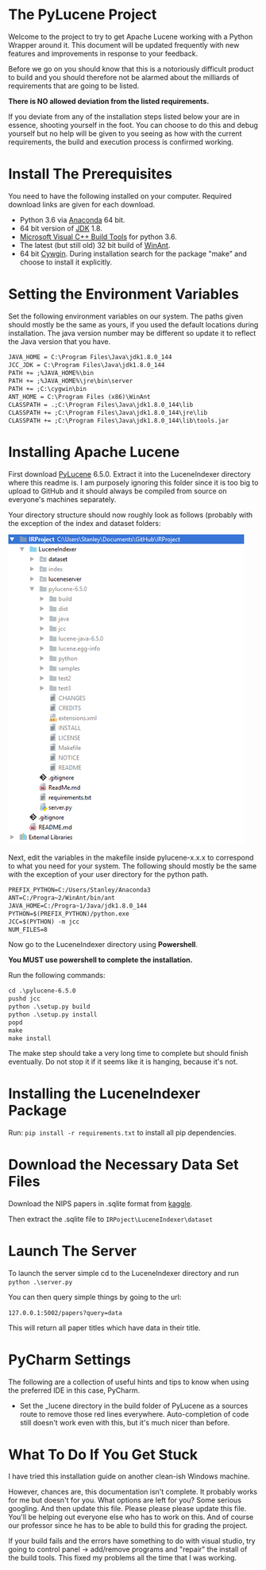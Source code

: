 # The PyLucene Project

Welcome to the project to try to get Apache Lucene working with
a Python Wrapper around it. This document will be updated
frequently with new features and improvements in response to your
feedback.

Before we go on you should know that this is a notoriously difficult
product to build and you should therefore not be alarmed about
the milliards of requirements that are going to be listed.

**There is NO allowed deviation from the listed requirements.**

If you deviate from any of the installation steps listed below your are
in essence, shooting yourself in the foot. You can choose to do this
and debug yourself but no help will be given to you seeing as how
with the current requirements, the build and execution process is
confirmed working.

# Install The Prerequisites

You need to have the following installed on your computer. Required
download links are given for each download.

- Python 3.6 via [Anaconda](https://www.anaconda.com/download/) 64 bit.
- 64 bit version of [JDK](http://www.oracle.com/technetwork/java/javase/downloads/jdk8-downloads-2133151.html) 1.8.
- [Microsoft Visual C++ Build Tools](https://www.microsoft.com/en-us/download/details.aspx?id=48159)
for python 3.6.
- The latest (but still old) 32 bit build of [WinAnt](https://code.google.com/archive/p/winant/downloads).
- 64 bit [Cywgin](https://www.cygwin.com/).
During installation search for the package "make" and choose to
install it explicitly.

# Setting the Environment Variables

Set the following environment variables on our system. The paths given
should mostly be the same as yours, if you used the default locations
during installation. The java version number may be different so
update it to reflect the Java version that you have.

```
JAVA_HOME = C:\Program Files\Java\jdk1.8.0_144
JCC_JDK = C:\Program Files\Java\jdk1.8.0_144
PATH += ;%JAVA_HOME%\bin
PATH += ;%JAVA_HOME%\jre\bin\server
PATH += ;C:\cygwin\bin
ANT_HOME = C:\Program Files (x86)\WinAnt
CLASSPATH = .;C:\Program Files\Java\jdk1.8.0_144\lib
CLASSPATH += ;C:\Program Files\Java\jdk1.8.0_144\jre\lib
CLASSPATH += ;C:\Program Files\Java\jdk1.8.0_144\lib\tools.jar
```

# Installing Apache Lucene

First download [PyLucene](http://www.apache.org/dyn/closer.lua/lucene/pylucene/)
6.5.0.
Extract it into the LuceneIndexer directory where this readme is.
I am purposely
ignoring this folder since it is too big to upload to GitHub and
it should always be compiled from source on everyone's machines separately.

Your directory structure should now roughly look as follows (probably with
the exception of the index and dataset folders:

![alt text](../images/lucene-folder-structure.png)

Next, edit the variables in the makefile inside pylucene-x.x.x to
correspond to what you need for your system. The following should mostly
be the same with the exception of your user directory for the python
path.

```
PREFIX_PYTHON=C:/Users/Stanley/Anaconda3
ANT=C:/Progra~2/WinAnt/bin/ant
JAVA_HOME=C:/Progra~1/Java/jdk1.8.0_144
PYTHON=$(PREFIX_PYTHON)/python.exe
JCC=$(PYTHON) -m jcc
NUM_FILES=8
```

Now go to the LuceneIndexer directory using **Powershell**.

**You MUST use powershell to complete the installation.**

Run the following commands:

```
cd .\pylucene-6.5.0
pushd jcc
python .\setup.py build
python .\setup.py install
popd
make
make install
```

The make step should take a very long time to complete but should
finish eventually. Do not stop it if it seems like it is hanging, because
it's not.

# Installing the LuceneIndexer Package
Run: ```pip install -r requirements.txt``` to install all pip
dependencies.

# Download the Necessary Data Set Files

Download the NIPS papers in .sqlite format from
[kaggle](https://www.kaggle.com/benhamner/nips-papers).

Then extract the .sqlite file to ```IRPoject\LuceneIndexer\dataset```

# Launch The Server

To launch the server simple cd to the LuceneIndexer directory and run
```python .\server.py```

You can then query simple things by going to the url:

```127.0.0.1:5002/papers?query=data```

This will return all paper titles which have data in their title.

# PyCharm Settings

The following are a collection of useful hints and tips to know when
using the preferred IDE in this case, PyCharm.

- Set the _lucene directory in the build folder of PyLucene
as a sources route to remove those red lines everywhere. Auto-completion
of code still doesn't work even with this, but it's much nicer than before.

# What To Do If You Get Stuck
I have tried this installation guide on another clean-ish Windows machine.

However, chances are, this documentation isn't complete. It probably works for me
but doesn't for you. What options are left for you? Some serious googling.
And then update this file. Please please please update this file.
You'll be helping out everyone else who has to work on this. And
of course our professor since he has to be able to build this for
grading the project.

If your build fails and the errors have something to do with visual studio,
try going to control panel -> add/remove programs and "repair" the install
of the build tools. This fixed my problems all the time that I was working.
